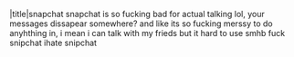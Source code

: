 |title|snapchat
snapchat is so fucking bad for actual talking lol, your messages dissapear somewhere? and like its so fucking merssy to do anyhthing in, i mean i can talk with my frieds but it hard to use smhb fuck snipchat ihate snipchat